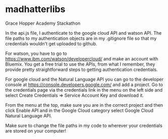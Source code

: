 # madhatterlibs
Grace Hopper Academy Stackathon

In the api.js file, I authenticate to the google cloud API and watson API.
The file paths to my authentication objects are in my .gitignore file so that my 
credentials wouldn't get uploaded to github.

For watson, you have to go to https://www.ibm.com/watson/developercloud/ and make an account
with Bluemix. You get a free trial to use the APIs, from what I remember, they provide pretty 
straightforward steps to getting authentication credentials. 

For google cloud and the Natural Language API you can go to the developer console at
https://console.developers.google.com/ and add a project. Go to the credentials page via the 
credentials link in the menu on the left side and select Create Credentials => Service Account Key 
and download it. 

From the menu at the top, make sure you are in the correct project and then click Enable API and
in the Google Cloud category select Google Cloud Natural Language API.

Make sure to change the file paths in my code to wherever your credentials are stored on your
computer!


